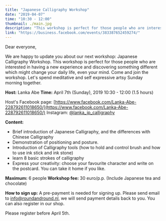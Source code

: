 ```yaml
---
title: "Japanese Calligraphy Workshop"
date: "2019-04-07"
time: "10:30 - 12:00"
thumbnail: ./main.jpg
description: "This workshop is perfect for those people who are interested in having a new experience and discovering something different which might change your daily life, even your mind."
link: "https://business.facebook.com/events/383387652459274/"
---
```


Dear everyone,

We are happy to update you about our next workshop: Japanese Calligraphy Workshop. This workshop is perfect for those people who are interested in having a new experience and discovering something different which might change your daily life, even your mind.
Come and join the workshop.  Let's spend meditative and self expressive artsy Sunday morning together.

**Host:** Lanka Abe
**Time:** April 7th (Sunday), 2019 10:30 - 12:00 (1.5 hours)

Host's Facebook page:
[https://www.facebook.com/Lanka-Abe-228792611018650/](https://www.facebook.com/Lanka-Abe-228792611018650/)
Instagram: [@lanka_jp_calligraphy](https://www.instagram.com/lanka_jp_calligraphy/)

**Content:**
- Brief introduction of Japanese Calligraphy, and the differences with Chinese Calligraphy
- Demonstration of positioning and posture.
- Introduction of Calligraphy tools (how to hold and control brush and how to use ink stick and ink stone)
- learn 8 basic strokes of calligraphy
- Express your creativity: choose your favourite character and write on the postcard. You can take it home if you like.

**Maximum:** 6 people
**Workshop fee:** 30 euro/p.p. (Include Japanese tea and chocolate)

**How to sign up:** A pre-payment is needed for signing up. Please send email to info@roundandround.nl, we will send payment details back to you. You can also register in our shop.

Please register before April 5th.
